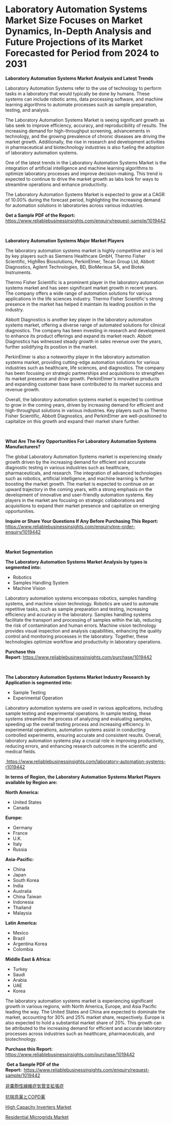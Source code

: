 <p><h1>Laboratory Automation Systems Market Size Focuses on Market Dynamics, In-Depth Analysis and Future Projections of its Market Forecasted for Period from 2024 to 2031</h1></p><p><strong>Laboratory Automation Systems Market Analysis and Latest Trends</strong></p>
<p><p>Laboratory Automation Systems refer to the use of technology to perform tasks in a laboratory that would typically be done by humans. These systems can include robotic arms, data processing software, and machine learning algorithms to automate processes such as sample preparation, testing, and analysis.</p><p>The Laboratory Automation Systems Market is seeing significant growth as labs seek to improve efficiency, accuracy, and reproducibility of results. The increasing demand for high-throughput screening, advancements in technology, and the growing prevalence of chronic diseases are driving the market growth. Additionally, the rise in research and development activities in pharmaceutical and biotechnology industries is also fueling the adoption of laboratory automation systems.</p><p>One of the latest trends in the Laboratory Automation Systems Market is the integration of artificial intelligence and machine learning algorithms to optimize laboratory processes and improve decision-making. This trend is expected to continue to drive the market growth as labs look for ways to streamline operations and enhance productivity.</p><p>The Laboratory Automation Systems Market is expected to grow at a CAGR of 10.00% during the forecast period, highlighting the increasing demand for automation solutions in laboratories across various industries.</p></p>
<p><strong>Get a Sample PDF of the Report:&nbsp;</strong> <a href="https://www.reliablebusinessinsights.com/enquiry/request-sample/1019442">https://www.reliablebusinessinsights.com/enquiry/request-sample/1019442</a></p>
<p>&nbsp;</p>
<p><strong>Laboratory Automation Systems Major Market Players</strong></p>
<p><p>The laboratory automation systems market is highly competitive and is led by key players such as Siemens Healthcare GmbH, Thermo Fisher Scientific, HighRes Biosolutions, PerkinElmer, Tecan Group Ltd, Abbott Diagnostics, Agilent Technologies, BD, BioMerieux SA, and Biotek Instruments.</p><p>Thermo Fisher Scientific is a prominent player in the laboratory automation systems market and has seen significant market growth in recent years. The company offers a wide range of automation solutions for various applications in the life sciences industry. Thermo Fisher Scientific's strong presence in the market has helped it maintain its leading position in the industry.</p><p>Abbott Diagnostics is another key player in the laboratory automation systems market, offering a diverse range of automated solutions for clinical diagnostics. The company has been investing in research and development to enhance its product offerings and expand its market reach. Abbott Diagnostics has witnessed steady growth in sales revenue over the years, further solidifying its position in the market.</p><p>PerkinElmer is also a noteworthy player in the laboratory automation systems market, providing cutting-edge automation solutions for various industries such as healthcare, life sciences, and diagnostics. The company has been focusing on strategic partnerships and acquisitions to strengthen its market presence and drive growth. PerkinElmer's innovative products and expanding customer base have contributed to its market success and revenue growth.</p><p>Overall, the laboratory automation systems market is expected to continue to grow in the coming years, driven by increasing demand for efficient and high-throughput solutions in various industries. Key players such as Thermo Fisher Scientific, Abbott Diagnostics, and PerkinElmer are well-positioned to capitalize on this growth and expand their market share further.</p></p>
<p>&nbsp;</p>
<p><strong>What Are The Key Opportunities For Laboratory Automation Systems Manufacturers?</strong></p>
<p><p>The global Laboratory Automation Systems market is experiencing steady growth driven by the increasing demand for efficient and accurate diagnostic testing in various industries such as healthcare, pharmaceuticals, and research. The integration of advanced technologies such as robotics, artificial intelligence, and machine learning is further boosting the market growth. The market is expected to continue on an upward trajectory in the coming years, with a strong emphasis on the development of innovative and user-friendly automation systems. Key players in the market are focusing on strategic collaborations and acquisitions to expand their market presence and capitalize on emerging opportunities.</p></p>
<p><strong>Inquire or Share Your Questions If Any Before Purchasing This Report:</strong> <a href="https://www.reliablebusinessinsights.com/enquiry/pre-order-enquiry/1019442">https://www.reliablebusinessinsights.com/enquiry/pre-order-enquiry/1019442</a></p>
<p>&nbsp;</p>
<p><strong>Market Segmentation</strong></p>
<p><strong>The Laboratory Automation Systems Market Analysis by types is segmented into:</strong></p>
<p><ul><li>Robotics</li><li>Samples Handling System</li><li>Machine Vision</li></ul></p>
<p><p>Laboratory automation systems encompass robotics, samples handling systems, and machine vision technology. Robotics are used to automate repetitive tasks, such as sample preparation and testing, increasing efficiency and accuracy in the laboratory. Samples handling systems facilitate the transport and processing of samples within the lab, reducing the risk of contamination and human errors. Machine vision technology provides visual inspection and analysis capabilities, enhancing the quality control and monitoring processes in the laboratory. Together, these technologies optimize workflow and productivity in laboratory operations.</p></p>
<p><strong>Purchase this Report:&nbsp;</strong><a href="https://www.reliablebusinessinsights.com/purchase/1019442">https://www.reliablebusinessinsights.com/purchase/1019442</a></p>
<p>&nbsp;</p>
<p><strong>The Laboratory Automation Systems Market Industry Research by Application is segmented into:</strong></p>
<p><ul><li>Sample Testing</li><li>Experimental Operation</li></ul></p>
<p><p>Laboratory automation systems are used in various applications, including sample testing and experimental operations. In sample testing, these systems streamline the process of analyzing and evaluating samples, speeding up the overall testing process and increasing efficiency. In experimental operations, automation systems assist in conducting controlled experiments, ensuring accurate and consistent results. Overall, laboratory automation systems play a crucial role in improving productivity, reducing errors, and enhancing research outcomes in the scientific and medical fields.</p></p>
<p><a href="https://www.reliablebusinessinsights.com/laboratory-automation-systems-r1019442">&nbsp;https://www.reliablebusinessinsights.com/laboratory-automation-systems-r1019442</a></p>
<p><strong>In terms of Region, the Laboratory Automation Systems Market Players available by Region are:</strong></p>
<p>
    <p> <strong> North America: </strong>
        <ul>
            <li>United States</li>
            <li>Canada</li>
        </ul>
        </p> 
    <p> <strong> Europe: </strong>
        <ul>
            <li>Germany</li>
            <li>France</li>
            <li>U.K.</li>
            <li>Italy</li>
            <li>Russia</li>
        </ul>
        </p> 
    <p> <strong> Asia-Pacific: </strong>
        <ul>
            <li>China</li>
            <li>Japan</li>
            <li>South Korea</li>
            <li>India</li>
            <li>Australia</li>
            <li>China Taiwan</li>
            <li>Indonesia</li>
            <li>Thailand</li>
            <li>Malaysia</li>
        </ul>
        </p> 
    <p> <strong> Latin America: </strong>
        <ul>
            <li>Mexico</li>
            <li>Brazil</li>
            <li>Argentina Korea</li>
            <li>Colombia</li>
        </ul>
        </p> 
    <p> <strong> Middle East & Africa: </strong>
        <ul>
            <li>Turkey</li>
            <li>Saudi</li>
            <li>Arabia</li>
            <li>UAE</li>
            <li>Korea</li>
        </ul>
    </p>
    </p>
<p><p>The laboratory automation systems market is experiencing significant growth in various regions, with North America, Europe, and Asia Pacific leading the way. The United States and China are expected to dominate the market, accounting for 30% and 25% market share, respectively. Europe is also expected to hold a substantial market share of 20%. This growth can be attributed to the increasing demand for efficient and accurate laboratory processes across industries such as healthcare, pharmaceuticals, and biotechnology.</p></p>
<p><strong>Purchase this Report: </strong><a href="https://www.reliablebusinessinsights.com/purchase/1019442">https://www.reliablebusinessinsights.com/purchase/1019442</a></p>
<p>&nbsp;<strong>Get a Sample PDF of the Report:&nbsp;&nbsp;</strong><a href="https://www.reliablebusinessinsights.com/enquiry/request-sample/1019442">https://www.reliablebusinessinsights.com/enquiry/request-sample/1019442</a></p>
<p><strong></strong></p>
<p><p><a href="https://github.com/decker5351/Market-Research-Report-List-1/blob/main/6597389151879.md">非嚢胞性線維症気管支拡張症</a></p><p><a href="https://github.com/KaydenJohns1964/Market-Research-Report-List-2/blob/main/1677108151878.md">抗喘息薬とCOPD薬</a></p><p><a href="https://github.com/JameTravis/Market-Research-Report-List-5/blob/main/high-capacity-inverters-market.md">High Capacity Inverters Market</a></p><p><a href="https://github.com/alwa8650/Market-Research-Report-List-1/blob/main/residential-microgrids-market.md">Residential Microgrids Market</a></p></p>